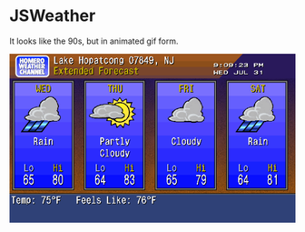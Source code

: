 # JSWeather

It looks like the 90s, but in animated gif form.

![Example](weather.gif?raw=true "Example")